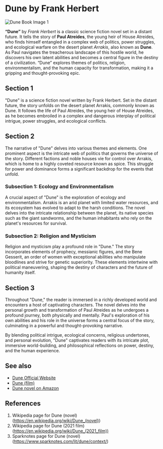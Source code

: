 # Dune by Frank Herbert

![Dune Book Image 1](https://images.squarespace-cdn.com/content/v1/57923bb33e00be1777423ef5/1606257928983-6PT3V060QNSEG8K8GE91/IMG_5199.jpeg?format=1500w)


**“Dune”** by *Frank Herbert* is a classic science fiction novel set in a distant future. It tells the story of **Paul Atreides**, the young heir of House Atreides, who finds himself entangled in a complex web of politics, power struggles, and ecological warfare on the desert planet *Arrakis*, also known as **Dune**. As Paul navigates the treacherous landscape of this hostile world, he discovers his own latent abilities and becomes a central figure in the destiny of a civilization. “Dune” explores themes of politics, religion, environmentalism, and the human capacity for transformation, making it a gripping and thought-provoking epic.


## Section 1
"Dune" is a science fiction novel written by Frank Herbert. Set in the distant future, the story unfolds on the desert planet Arrakis, commonly known as Dune. It follows the life of Paul Atreides, the young heir of House Atreides, as he becomes embroiled in a complex and dangerous interplay of political intrigue, power struggles, and ecological conflicts.

## Section 2
The narrative of "Dune" delves into various themes and elements. One prominent aspect is the intricate web of politics that governs the universe of the story. Different factions and noble houses vie for control over Arrakis, which is home to a highly coveted resource known as spice. This struggle for power and dominance forms a significant backdrop for the events that unfold.

### Subsection 1: Ecology and Environmentalism
A crucial aspect of "Dune" is the exploration of ecology and environmentalism. Arrakis is an arid planet with limited water resources, and its ecosystem has evolved to adapt to the harsh conditions. The novel delves into the intricate relationship between the planet, its native species such as the giant sandworms, and the human inhabitants who rely on the planet's resources for survival.

### Subsection 2: Religion and Mysticism
Religion and mysticism play a profound role in "Dune." The story incorporates elements of prophecy, messianic figures, and the Bene Gesserit, an order of women with exceptional abilities who manipulate bloodlines and strive for genetic superiority. These elements intertwine with political maneuvering, shaping the destiny of characters and the future of humanity itself.

## Section 3
Throughout "Dune," the reader is immersed in a richly developed world and encounters a host of captivating characters. The novel delves into the personal growth and transformation of Paul Atreides as he undergoes a profound journey, both physically and mentally. Paul's exploration of his own abilities and his role in the universe forms a central focus of the story, culminating in a powerful and thought-provoking narrative.

By blending political intrigue, ecological concerns, religious undertones, and personal evolution, "Dune" captivates readers with its intricate plot, immersive world-building, and philosophical reflections on power, destiny, and the human experience.

## See also
- [Dune Official Website](https://dunenovels.com/)
- [Dune (film)](https://www.dunemovie.com/)
- [Dune novel on Amazon](https://www.amazon.com/Dune-Frank-Herbert/dp/0441172717)
## References
1. Wikipedia page for Dune (novel) (https://en.wikipedia.org/wiki/Dune_(novel))
2. Wikipedia page for Dune (2021 film) (https://en.wikipedia.org/wiki/Dune_(2021_film))
3. Sparknotes page for Dune (novel) (https://www.sparknotes.com/lit/dune/context/)
